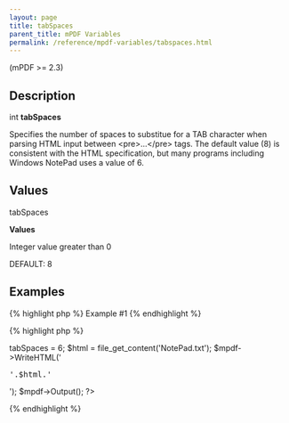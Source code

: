 ```yaml
---
layout: page
title: tabSpaces
parent_title: mPDF Variables
permalink: /reference/mpdf-variables/tabspaces.html
---
```


<div id="bpmbook" class="bpmbook" style="direction:ltr;">
<div class="topic_user_field">
<div id="U0">
<p>(mPDF &gt;= 2.3)</p>
<h2>Description</h2>

<div class="alert alert-info" role="alert">int <b>tabSpaces</b></div>
<p>Specifies the number of spaces to substitue for a <span class="smallblock">TAB</span> character when parsing HTML input between &lt;pre&gt;...&lt;/pre&gt; tags. The default value (8) is consistent with the HTML specification, but many programs including Windows NotePad uses a value of 6.</p>
<h2>Values</h2>
<p class="manual_param_dt"><span class="parameter">tabSpaces</span></p>
<p class="manual_param_dd"><b>Values</b>

Integer value greater than 0

<span class="smallblock"></span><span class="smallblock">DEFAULT</span>: 8</p>
<h2>Examples</h2>

{% highlight php %}
Example #1
{% endhighlight %}

{% highlight php %}
<?php

<?php

$mpdf=new mPDF();

$mpdf->tabSpaces = 6;

$html = file_get_content('NotePad.txt');

$mpdf->WriteHTML('<pre>'.$html.'</pre>');

$mpdf->Output();

?>
{% endhighlight %}

<p><span class="jslink">

</span></p>
</div>
</div>


